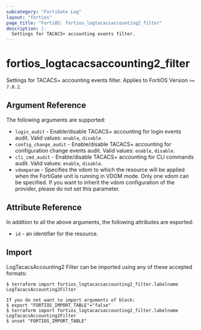 ```yaml
---
subcategory: "FortiGate Log"
layout: "fortios"
page_title: "FortiOS: fortios_logtacacsaccounting2_filter"
description: |-
  Settings for TACACS+ accounting events filter.
---
```


# fortios_logtacacsaccounting2_filter
Settings for TACACS+ accounting events filter. Applies to FortiOS Version `>= 7.0.2`.

## Argument Reference

The following arguments are supported:

* `login_audit` - Enable/disable TACACS+ accounting for login events audit. Valid values: `enable`, `disable`.
* `config_change_audit` - Enable/disable TACACS+ accounting for configuration change events audit. Valid values: `enable`, `disable`.
* `cli_cmd_audit` - Enable/disable TACACS+ accounting for CLI commands audit. Valid values: `enable`, `disable`.
* `vdomparam` - Specifies the vdom to which the resource will be applied when the FortiGate unit is running in VDOM mode. Only one vdom can be specified. If you want to inherit the vdom configuration of the provider, please do not set this parameter.


## Attribute Reference

In addition to all the above arguments, the following attributes are exported:
* `id` - an identifier for the resource.

## Import

LogTacacsAccounting2 Filter can be imported using any of these accepted formats:
```
$ terraform import fortios_logtacacsaccounting2_filter.labelname LogTacacsAccounting2Filter

If you do not want to import arguments of block:
$ export "FORTIOS_IMPORT_TABLE"="false"
$ terraform import fortios_logtacacsaccounting2_filter.labelname LogTacacsAccounting2Filter
$ unset "FORTIOS_IMPORT_TABLE"
```

